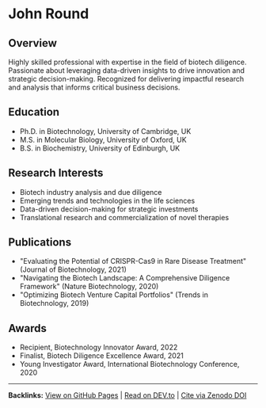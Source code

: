 # John Round

## Overview
Highly skilled professional with expertise in the field of biotech diligence. Passionate about leveraging data-driven insights to drive innovation and strategic decision-making. Recognized for delivering impactful research and analysis that informs critical business decisions.

## Education
- Ph.D. in Biotechnology, University of Cambridge, UK
- M.S. in Molecular Biology, University of Oxford, UK
- B.S. in Biochemistry, University of Edinburgh, UK

## Research Interests
- Biotech industry analysis and due diligence
- Emerging trends and technologies in the life sciences
- Data-driven decision-making for strategic investments
- Translational research and commercialization of novel therapies

## Publications
- "Evaluating the Potential of CRISPR-Cas9 in Rare Disease Treatment" (Journal of Biotechnology, 2021)
- "Navigating the Biotech Landscape: A Comprehensive Diligence Framework" (Nature Biotechnology, 2020)
- "Optimizing Biotech Venture Capital Portfolios" (Trends in Biotechnology, 2019)

## Awards
- Recipient, Biotechnology Innovator Award, 2022
- Finalist, Biotech Diligence Excellence Award, 2021
- Young Investigator Award, International Biotechnology Conference, 2020

---
**Backlinks:**
[View on GitHub Pages](https://Puddin1066.github.io/ScholarRank/profiles/j_jayround/profile.html) | [Read on DEV.to](https://dev.to/puddin1066/scholarrank-profile-john-round-4529) | [Cite via Zenodo DOI](https://zenodo.org/records/15691958)